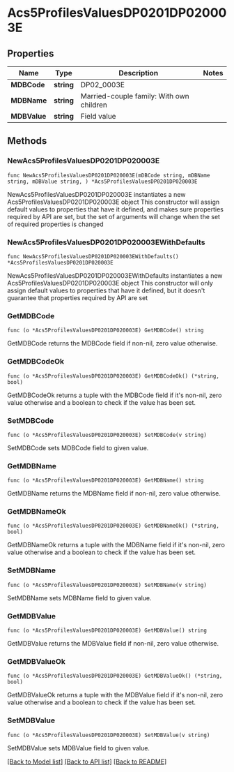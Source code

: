 # Acs5ProfilesValuesDP0201DP020003E

## Properties

Name | Type | Description | Notes
------------ | ------------- | ------------- | -------------
**MDBCode** | **string** | DP02_0003E | 
**MDBName** | **string** | Married-couple family: With own children | 
**MDBValue** | **string** | Field value | 

## Methods

### NewAcs5ProfilesValuesDP0201DP020003E

`func NewAcs5ProfilesValuesDP0201DP020003E(mDBCode string, mDBName string, mDBValue string, ) *Acs5ProfilesValuesDP0201DP020003E`

NewAcs5ProfilesValuesDP0201DP020003E instantiates a new Acs5ProfilesValuesDP0201DP020003E object
This constructor will assign default values to properties that have it defined,
and makes sure properties required by API are set, but the set of arguments
will change when the set of required properties is changed

### NewAcs5ProfilesValuesDP0201DP020003EWithDefaults

`func NewAcs5ProfilesValuesDP0201DP020003EWithDefaults() *Acs5ProfilesValuesDP0201DP020003E`

NewAcs5ProfilesValuesDP0201DP020003EWithDefaults instantiates a new Acs5ProfilesValuesDP0201DP020003E object
This constructor will only assign default values to properties that have it defined,
but it doesn't guarantee that properties required by API are set

### GetMDBCode

`func (o *Acs5ProfilesValuesDP0201DP020003E) GetMDBCode() string`

GetMDBCode returns the MDBCode field if non-nil, zero value otherwise.

### GetMDBCodeOk

`func (o *Acs5ProfilesValuesDP0201DP020003E) GetMDBCodeOk() (*string, bool)`

GetMDBCodeOk returns a tuple with the MDBCode field if it's non-nil, zero value otherwise
and a boolean to check if the value has been set.

### SetMDBCode

`func (o *Acs5ProfilesValuesDP0201DP020003E) SetMDBCode(v string)`

SetMDBCode sets MDBCode field to given value.


### GetMDBName

`func (o *Acs5ProfilesValuesDP0201DP020003E) GetMDBName() string`

GetMDBName returns the MDBName field if non-nil, zero value otherwise.

### GetMDBNameOk

`func (o *Acs5ProfilesValuesDP0201DP020003E) GetMDBNameOk() (*string, bool)`

GetMDBNameOk returns a tuple with the MDBName field if it's non-nil, zero value otherwise
and a boolean to check if the value has been set.

### SetMDBName

`func (o *Acs5ProfilesValuesDP0201DP020003E) SetMDBName(v string)`

SetMDBName sets MDBName field to given value.


### GetMDBValue

`func (o *Acs5ProfilesValuesDP0201DP020003E) GetMDBValue() string`

GetMDBValue returns the MDBValue field if non-nil, zero value otherwise.

### GetMDBValueOk

`func (o *Acs5ProfilesValuesDP0201DP020003E) GetMDBValueOk() (*string, bool)`

GetMDBValueOk returns a tuple with the MDBValue field if it's non-nil, zero value otherwise
and a boolean to check if the value has been set.

### SetMDBValue

`func (o *Acs5ProfilesValuesDP0201DP020003E) SetMDBValue(v string)`

SetMDBValue sets MDBValue field to given value.



[[Back to Model list]](../README.md#documentation-for-models) [[Back to API list]](../README.md#documentation-for-api-endpoints) [[Back to README]](../README.md)


